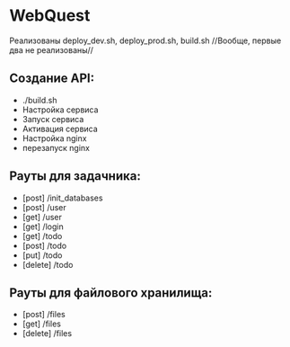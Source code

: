 # WebQuest

Реализованы deploy\_dev.sh, deploy\_prod.sh, build.sh
//Вообще, первые два не реализованы//

## Создание API:
* ./build.sh
* Настройка сервиса
* Запуск сервиса
* Активация сервиса
* Настройка nginx
* перезапуск nginx

## Рауты для задачника:
* [post] /init_databases
* [post] /user
* [get] /user
* [get] /login
* [get] /todo
* [post] /todo
* [put] /todo
* [delete] /todo

## Рауты для файлового хранилища:
* [post] /files
* [get] /files
* [delete] /files
